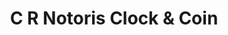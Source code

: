 ---
title: "C R Notoris Clock & Coin"
url: /doylestown/c-r-notoris-clock-und-coin/
shop: Antiquitäten
---